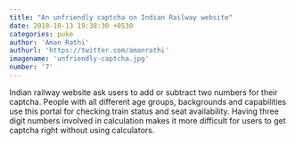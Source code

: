 ```yaml
---
title: "An unfriendly captcha on Indian Railway website"
date: 2018-10-13 19:38:30 +0530
categories: puke
author: 'Aman Rathi'
authurl: 'https://twitter.com/amanrathi'
imagename: 'unfriendly-captcha.jpg'
number: '7'
---
```

Indian railway website ask users to add or subtract two numbers for their captcha. People with all different age groups, backgrounds and capabilities use this portal for checking train status and seat availability. Having three digit numbers involved in calculation makes it more difficult for users to get captcha right without using calculators.
